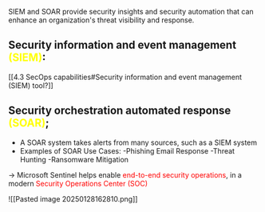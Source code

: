 SIEM and SOAR provide security insights and security automation that can enhance an organization's threat visibility and response.
## Security information and event management <span style=color:yellow >(SIEM)</span>:
[[4.3 SecOps capabilities#Security information and event management (SIEM) tool?]]

## Security orchestration automated response <span style=color:yellow>(SOAR)</span>;
- A SOAR system takes alerts from many sources, such as a SIEM system
- Examples of SOAR Use Cases:
		-Phishing Email Response
		-Threat Hunting
		-Ransomware Mitigation
		
-> Microsoft Sentinel helps enable <span style=color:red>end-to-end security operations</span>, in a modern <span style=color:red>Security Operations Center (SOC)</span>

![[Pasted image 20250128162810.png]]
